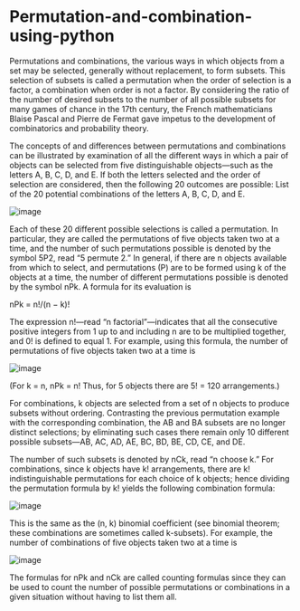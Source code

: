 # Permutation-and-combination-using-python

Permutations and combinations, the various ways in which objects from a set may be selected, generally without replacement, to form subsets. This selection of subsets is called a permutation when the order of selection is a factor, a combination when order is not a factor. By considering the ratio of the number of desired subsets to the number of all possible subsets for many games of chance in the 17th century, the French mathematicians Blaise Pascal and Pierre de Fermat gave impetus to the development of combinatorics and probability theory.

The concepts of and differences between permutations and combinations can be illustrated by examination of all the different ways in which a pair of objects can be selected from five distinguishable objects—such as the letters A, B, C, D, and E. If both the letters selected and the order of selection are considered, then the following 20 outcomes are possible:
List of the 20 potential combinations of the letters A, B, C, D, and E.

![image](https://github.com/deva-246/Permutation-and-combination-using-python/assets/75877347/b4aeafff-c5fc-42f0-a24d-801baee0135a)

Each of these 20 different possible selections is called a permutation. In particular, they are called the permutations of five objects taken two at a time, and the number of such permutations possible is denoted by the symbol 5P2, read “5 permute 2.” In general, if there are n objects available from which to select, and permutations (P) are to be formed using k of the objects at a time, the number of different permutations possible is denoted by the symbol nPk. A formula for its evaluation is

nPk = n!/(n − k)!

The expression n!—read “n factorial”—indicates that all the consecutive positive integers from 1 up to and including n are to be multiplied together, and 0! is defined to equal 1. For example, using this formula, the number of permutations of five objects taken two at a time is

![image](https://github.com/deva-246/Permutation-and-combination-using-python/assets/75877347/156cfc84-bc65-42f4-8453-a8f2ec9439db)


(For k = n, nPk = n! Thus, for 5 objects there are 5! = 120 arrangements.)

For combinations, k objects are selected from a set of n objects to produce subsets without ordering. Contrasting the previous permutation example with the corresponding combination, the AB and BA subsets are no longer distinct selections; by eliminating such cases there remain only 10 different possible subsets—AB, AC, AD, AE, BC, BD, BE, CD, CE, and DE.

The number of such subsets is denoted by nCk, read “n choose k.” For combinations, since k objects have k! arrangements, there are k! indistinguishable permutations for each choice of k objects; hence dividing the permutation formula by k! yields the following combination formula:

![image](https://github.com/deva-246/Permutation-and-combination-using-python/assets/75877347/a0fd1122-381e-45f8-a446-eea57e722930)

This is the same as the (n, k) binomial coefficient (see binomial theorem; these combinations are sometimes called k-subsets). For example, the number of combinations of five objects taken two at a time is

![image](https://github.com/deva-246/Permutation-and-combination-using-python/assets/75877347/51bbf738-2bfd-437f-b5df-13d2943d4ab7)


The formulas for nPk and nCk are called counting formulas since they can be used to count the number of possible permutations or combinations in a given situation without having to list them all.



